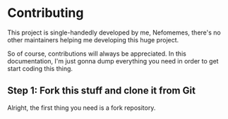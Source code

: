 # Contributing
This project is single-handedly developed by me, Nefomemes, there's no other maintainers helping me developing this huge project.

So of course, contributions will always be appreciated. In this documentation, I'm just gonna dump everything you need in order to get start coding this thing.

## Step 1: Fork this stuff and clone it from Git

Alright, the first thing you need is a fork repository.
